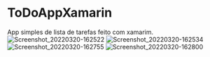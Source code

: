# ToDoAppXamarin
App simples de lista de tarefas feito com xamarim.
![Screenshot_20220320-162522](https://user-images.githubusercontent.com/81589945/159179782-9965ad93-c930-4649-b8d5-82de5e7a212d.jpg)
![Screenshot_20220320-162534](https://user-images.githubusercontent.com/81589945/159179786-3a75d900-79bc-4809-803f-ec74cd9d4111.jpg)
![Screenshot_20220320-162755](https://user-images.githubusercontent.com/81589945/159179789-035380db-3dac-4a4d-8fc3-1da674efe465.jpg)
![Screenshot_20220320-162800](https://user-images.githubusercontent.com/81589945/159179790-b653aa49-b658-4971-8069-383ba9d549ba.jpg)
